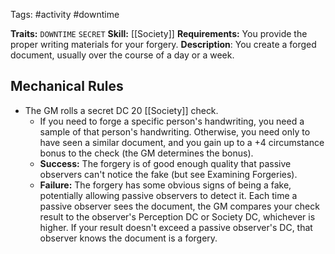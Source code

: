 Tags: #activity #downtime 

**Traits:** `DOWNTIME` `SECRET`
**Skill:** [[Society]]
**Requirements:** You provide the proper writing materials for your forgery.
**Description**: You create a forged document, usually over the course of a day or a week.
## Mechanical Rules

-  The GM rolls a secret DC 20 [[Society]] check.
	- If you need to forge a specific person's handwriting, you need a sample of that person's handwriting. Otherwise, you need only to have seen a similar document, and you gain up to a +4 circumstance bonus to the check (the GM determines the bonus).  
	- **Success:** The forgery is of good enough quality that passive observers can't notice the fake (but see Examining Forgeries).  
	- **Failure:** The forgery has some obvious signs of being a fake, potentially allowing passive observers to detect it. Each time a passive observer sees the document, the GM compares your check result to the observer's Perception DC or Society DC, whichever is higher. If your result doesn't exceed a passive observer's DC, that observer knows the document is a forgery.
